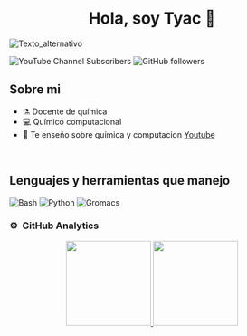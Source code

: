 <div align="center">
<h1 align="center">Hola, soy Tyac 👋</h1>
</div>

![Texto_alternativo](https://i.imgur.com/0cMjBow.gif)


![YouTube Channel Subscribers](https://img.shields.io/youtube/channel/subscribers/UChuntQk8qvrRww9QnfdsFGA)
![GitHub followers](https://img.shields.io/github/followers/camilotayac)

## Sobre mi

- ⚗️ Docente de química
- 💻 Químico computacional
- 🎥 Te enseño sobre química y computacion [Youtube](https://www.youtube.com/@tyac_divulger)
<br>

## Lenguajes y herramientas que manejo 

![Bash](https://i.imgur.com/Esvlc01.png)  ![Python](https://i.imgur.com/6yUYRMZ.png) ![Gromacs](https://i.imgur.com/IZPAF5D.png)


### ⚙️ &nbsp;GitHub Analytics

<p align="center">
<a href="https://github.com/camilotayac">
  <img height="150em" src="https://github-readme-stats-eight-theta.vercel.app/api?username=camilotayac&show_icons=true&theme=dracula&include_all_commits=true&count_private=true"/>
  <img height="150em" src="https://github-readme-stats-eight-theta.vercel.app/api/top-langs/?username=camilotayac&layout=compact&langs_count=8&theme=dracula"/>
</a>
</p>
